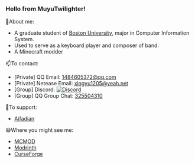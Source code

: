 ### Hello from MuyuTwilighter!

<!--
**MUYUTwilighter/MUYUTwilighter** is a ✨ _special_ ✨ repository because its `README.md` (this file) appears on your GitHub profile.

Here are some ideas to get you started:

- 🔭 I’m currently working on ...
- 🌱 I’m currently learning ...
- 👯 I’m looking to collaborate on ...
- 🤔 I’m looking for help with ...
- 💬 Ask me about ...
- 📫 How to reach me: ...
- 😄 Pronouns: ...
- ⚡ Fun fact: ...
-->

💬About me:
- A graduate student of [Boston University](https://www.bu.edu/), major in Computer Information System.
- Used to serve as a keyboard player and composer of band.
- A Minecraft modder

📫To contact:
- [Private] QQ Email: 1484605372@qq.com
- [Private] Netease Email: xingyu1205@yeah.net
- [Group] Discord: [![Discord](https://img.shields.io/discord/966726130105217094)](https://discord.gg/JunKeKCJAY)
- [Group] QQ Group Chat: [325504310](http://qm.qq.com/cgi-bin/qm/qr?_wv=1027&k=wHR6OGmAqg0gyD1Ctqmyf-YJrAgrsH34&authKey=kbqiFpE57zrqg9woD9VxU%2BxICBBY%2FncWnbn58xk8KvWeD41HtFAayFwK2%2BFnsBeV&noverify=0&group_code=325504310)

🌱To support:
- [Aifadian](https://afdian.net/a/muyucloud)

😄Where you might see me:
- [MCMOD](https://www.mcmod.cn/author/26408.html)
- [Modrinth](https://modrinth.com/user/MUYUTwilighter)
- [CurseForge](https://legacy.curseforge.com/members/muyu_twilighter)

